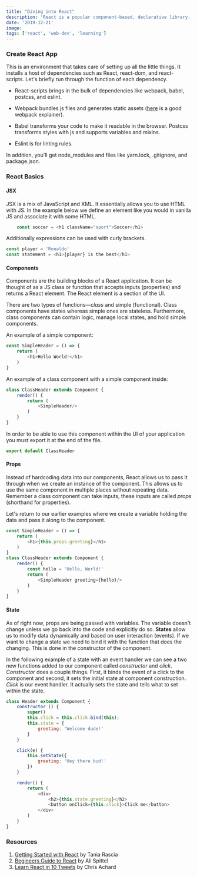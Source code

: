 ```yaml
---
title: "Diving into React"
description: 'React is a popular component-based, declarative library.'
date: '2019-12-21'
image:
tags: ['react', 'web-dev', 'learning']
---
```


### Create React App
This is an environment that takes care of setting up all the little things. It installs a host of dependencies such as React, react-dom, and react-scripts. Let's briefly run through the function of each dependency.

- React-scripts brings in the bulk of dependencies like webpack, babel, postcss, and eslint.  

- Webpack bundles js files and generates static assets ([here](https://survivejs.com/webpack/what-is-webpack/) is a good webpack explainer).  

- Babel transforms your code to make it readable in the browser. Postcss transforms styles with js and supports variables and mixins.  

- Eslint is for linting rules. 

In addition, you'll get node_modules and files like yarn.lock, .gitignore, and package.json.

### React Basics
#### JSX
JSX is a mix of JavaScript and XML. It essentially allows you to use HTML with JS. In the example below we define an element like you would in vanilla JS and associate it with some HTML.
```javascript
    const soccer = <h1 className="sport">Soccer</h1>
```
Additionally expressions can be used with curly brackets.
```javascript
const player = 'Ronaldo'
const statement = <h1>{player} is the best</h1>
```

#### Components
Components are the building blocks of a React application. It can be thought of as a JS class or function that accepts inputs (properties) and returns a React element. The React element is a section of the UI.

There are two types of functions—_class_ and simple (functional). Class components have states whereas simple ones are stateless. Furthermore, class components can contain logic, manage local states, and hold simple components.

An example of a simple component:
```javascript
const SimpleHeader = () => {
    return (
        <h1>Hello World!</h1>
    )
}
```

An example of a class component with a simple component inside:
```javascript
class ClassHeader extends Component {
    render() {
        return (
            <SimpleHeader/>
        )
    }
}
```

In order to be able to use this component within the UI of your application you must export it at the end of the file.
```javascript
export default ClassHeader
```

#### Props
Instead of hardcoding data into our components, React allows us to pass it through when we create an instance of the component. This allows us to use the same component in multiple places without repeating data. Remember a class component can take inputs, these inputs are called _props_ (shorthand for properties).

Let's return to our earlier examples where we create a variable holding the data and pass it along to the component.
```javascript
const SimpleHeader = () => {
    return (
        <h1>{this.props.greeting}</h1>
    )
}
class ClassHeader extends Component {
    render() {
        const hello = 'Hello, World!'
        return (
            <SimpleHeader greeting={hello}/>
        )
    }
}
```

#### State
As of right now, props are being passed with variables. The variable doesn't change unless we go back into the code and explicitly do so. __States__ allow us to modify data dynamically and based on user interaction (events). If we want to change a state we need to bind it with the function that does the changing. This is done in the constructor of the component.

In the following example of a state with an event handler we can see a two new functions added to our component called _constructor_ and _click_. _Constructor_ does a couple things. First, it binds the event of a click to the component and second, it sets the initial state at component construction. _Click_ is our event handler. It actually sets the state and tells what to set within the state.
```javascript
class Header extends Component {
    constructor () {
        super()
        this.click = this.click.bind(this);
        this.state = {
            greeting: 'Welcome dude!'
        }
    }

    click(e) {
        this.setState({
            greeting: 'Hey there bud!'
        })
    }

    render() {
        return (
            <div>
                <h2>{this.state.greeting}</h2>
                <button onClick={this.click}>Click me</button>
            </div>
        )
    }
}
```

### Resources
1) [Getting Started with React](https://www.taniarascia.com/getting-started-with-react/) by Tania Rascia
2) [Begineers Guide to React](https://welearncode.com/beginners-guide-react/) by Ali Spittel
3) [Learn React in 10 Tweets](https://dev.to/chrisachard/learn-react-in-10-tweets-with-hooks-59bc) by Chris Achard